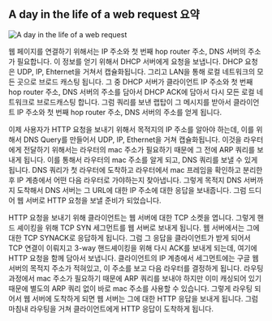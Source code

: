 ## A day in the life of a web request 요약

![A day in the life of a web request](https://github.com/boseungk/TIL/assets/95980754/92891802-c663-4b1c-845c-c75057801f88)

웹 페이지를 연결하기 위해서는 IP 주소와 첫 번째 hop router 주소, DNS 서버의 주소가 필요합니다. 이 정보를 얻기 위해서 DHCP 서버에게 요청을 보냅니다. DHCP 요청은 UDP, IP, Ehternet을 거쳐서 캡슐화됩니다. 그리고 LAN을 통해 로컬 네트워크의 모든 곳으로 브로드 캐스팅 됩니다. 그 중 DHCP 서버가 클라이언트 IP 주소와 첫 번째 hop router 주소, DNS 서버의 주소를 담아서 DHCP ACK에 담아서 다시 모든 로컬 네트워크로 브로드캐스팅 합니다. 그럼 쿼리를 보낸 랩탑이 그 메시지를 받아서 클라이언트 IP 주소와 첫 번째 hop router 주소, DNS 서버의 주소를 얻게 됩니다. 

이제 사용자가 HTTP 요청을 보내기 위해서 목적지의 IP 주소를 알아야 하는데, 이를 위해서  DNS Query를 만들어서 UDP, IP, Ethernet을 거쳐 캡슐화됩니다. 이것을 라우터에게 전달하기 위해서는 라우터의 mac 주소가 필요하기 때문에 그 전에 ARP 쿼리를 보내게 됩니다. 이를 통해서 라우터의 mac 주소를 알게 되고, DNS 쿼리를 보낼 수 있게 됩니다. DNS 쿼리가 첫 라우터에 도착하고 라우터에서 mac 프레임을 확인하고 분리한 후 IP 계층에서 어떤 다음 라우터로 가야하는지 찾아냅니다. 그렇게 목적지 DNS 서버까지 도착해서 DNS 서버는 그 URL에 대한 IP 주소에 대한 응답을 보내줍니다. 그럼 드디어 웹 서버로 HTTP 요청을 보낼 준비가 되었습니다.

HTTP 요청을 보내기 위해 클라이언트는 웹 서버에 대한 TCP 소켓을 엽니다. 그렇게 핸드 셰이킹을 위해 TCP SYN 세그먼트를 웹 서버로 보내게 됩니다. 웹 서버에서는 그에 대한  TCP SYNACK로 응답하게 됩니다. 그럼 그 응답을 클라이언트가 받게 되어서 TCP 연결이 이뤄지고 3-way 핸드셰이킹을 위해 다시 ACK를 보내게 되는데, 여기에 HTTP 요청을 함께 담아서 보냅니다. 클라이언트의 IP 계층에서 세그먼트에는 구글 웹서버의 목적지 주소가 적혀있고, 이 주소를 보고 다음 라우터를 결정하게 됩니다. 라우팅 과정에서 mac 주소가 필요하기 때문에 ARP 쿼리를 보내야 하지만 이미 캐싱되어 있기 때문에 별도의 ARP 쿼리 없이 바로 mac 주소를 사용할 수 있습니다. 그렇게 라우팅 되어서 웹 서버에 도착하게 되면 웹 서버는 그에 대한 HTTP 응답을 보내게 됩니다. 그럼 마침내 라우팅을 거쳐 클라이언트에게 HTTP 응답이 도착하게 됩니다.